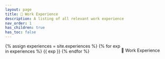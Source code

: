 ```yaml
---
layout: page
title: 💼 Work Experience
description: A listing of all relevant work experience
nav_order: 1
has_children: true
has_toc: false
---
```


<p style = "float: right"> 
    💼 Work Experience    
</p>

{% assign experiences = site.experiences %}
{% for exp in experiences %}
    {{ exp }}
{% endfor %}
